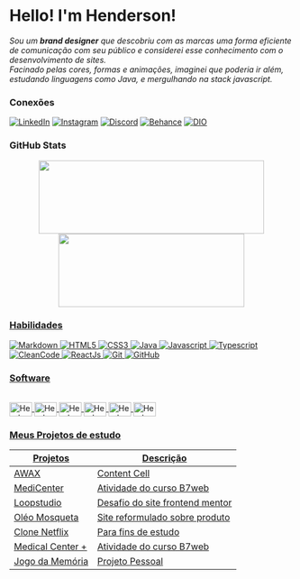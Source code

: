 # Hello! I'm Henderson!
*Sou um __brand designer__ que descobriu com as marcas uma forma eficiente de comunicação com seu público e considerei esse conhecimento com o desenvolvimento de sites.<br> Facinado pelas cores, formas e animações, imaginei que poderia ir além, estudando linguagens como Java, e mergulhando na stack javascript.*
<br>
### Conexões
[![LinkedIn](https://img.shields.io/badge/LinkedIn-black?style=for-the-badge&logo=linkedin&logoColor=0E76A8)](https://www.linkedin.com/in/henderson-abreu-sales-silva/)
[![Instagram](https://img.shields.io/badge/Instagram-black?style=for-the-badge&logo=instagram&logoColor=)](https://www.instagram.com/henderson.designer/)
[![Discord](https://img.shields.io/badge/Discord-black?style=for-the-badge&logo=discord&logoColor=)](https://discord.com/channels/@henderson1144)
[![Behance](https://img.shields.io/badge/Behance-black?style=for-the-badge&logo=behance&logoColor=)](https://www.behance.net/henderson_abreu)
[![DIO](https://img.shields.io/badge/PERFIL_DIO-blue?style=for-the-badge&logo=dio&logoColor=)](https://www.dio.me/users/henderson_abreu_silva)

### GitHub Stats
<div align="center" style="display: flex; flex-direction: column; justify-content: start;">
  <a href="https://github.com/henderson-abreu/">
  <img height="130em" width="400em" src="https://github-readme-stats.vercel.app/api?username=henderson-abreu&show_icons=true&theme=dark&include_all_commits=true&count_private=true&hide_title=true&hide=stars"/>
  <!-- <img height="200em" width="400em" src="https://github-readme-stats.vercel.app/api/top-langs/?username=henderson-abreu&theme=dark&hide_title=true&exclude_repo=github-readme-stats,henderson-abreu.github.io"> -->
  <img height="130em" width="330em" src="https://github-readme-stats.vercel.app/api/top-langs/?username=henderson-abreu&layout=compact&langs_count=10&theme=dark&hide_title=true"/>
</div>

### Habilidades
![Markdown](https://img.shields.io/badge/Markdown-000?style=for-the-badge&logo=markdown)
![HTML5](https://img.shields.io/badge/HTML5-000?style=for-the-badge&logo=html5)
![CSS3](https://img.shields.io/badge/CSS3-000?style=for-the-badge&logo=css3&logoColor=264CE4)
![Java](https://img.shields.io/badge/Java-000?style=for-the-badge&logo=java&logoColor=264CE4)
![Javascript](https://img.shields.io/badge/Javascript-000?style=for-the-badge&logo=javascript&logoColor=264CE4)
![Typescript](https://img.shields.io/badge/Typecript-000?style=for-the-badge&logo=typescript&logoColor=264CE4)
![CleanCode](https://img.shields.io/badge/CLEANCODE-000?style=for-the-badge&logo=CLEANCODE&logoColor=264CE4)
![ReactJs](https://img.shields.io/badge/ReactJs-000?style=for-the-badge&logo=react&logoColor=264CE4)
![Git](https://img.shields.io/badge/Git-000?style=for-the-badge&logo=git&logoColor=264CE4)
![GitHub](https://img.shields.io/badge/GitHub-000?style=for-the-badge&logo=github&logoColor=264CE4)


### Software
<div style="display: inline_block"><br>
  <img align="center" alt="Henderson-Ps" height="25" width="40" src="https://cdn.jsdelivr.net/gh/devicons/devicon/icons/photoshop/photoshop-plain.svg">
  <img align="center" alt="Henderson-Ia" height="25" width="40" src="https://cdn.jsdelivr.net/gh/devicons/devicon/icons/illustrator/illustrator-plain.svg">
  <img align="center" alt="Henderson-Ae" height="25" width="40" src="https://cdn.jsdelivr.net/gh/devicons/devicon/icons/aftereffects/aftereffects-original.svg"/>
  <img align="center" alt="Henderson-Ae" height="25" width="40" src="https://cdn.jsdelivr.net/gh/devicons/devicon/icons/intellij/intellij-original.svg"/>
  <img align="center" alt="Henderson-Ae" height="25" width="40" src="https://cdn.jsdelivr.net/gh/devicons/devicon/icons/vscode/vscode-original.svg"/>
  <img align="center" alt="Henderson-Ae" height="25" width="40" src="https://cdn.jsdelivr.net/gh/devicons/devicon/icons/windows8/windows8-original.svg"/>
</div>

### Meus Projetos de estudo

| Projetos  | Descrição |
| ------------- | ------------- |
| [AWAX](https://henderson-awax.netlify.app)  | Content Cell  |
| [MediCenter](https://henderson-medical.netlify.app) | Atividade do curso B7web  |
| [Loopstudio](https://henderson-loopstudio.netlify.app) | Desafio do site frontend mentor  |
| [Oléo Mosqueta](https://henderson-oleomosqueta.netlify.app) | Site reformulado sobre produto  |
| [Clone Netflix](https://henderson-netflix-clone.netlify.app) | Para fins de estudo  |
| [Medical Center +](https://henderson-medical-center.netlify.app)| Atividade do curso B7web  |
| [Jogo da Memória](https://memory-game-bible.netlify.app)| Projeto Pessoal |


